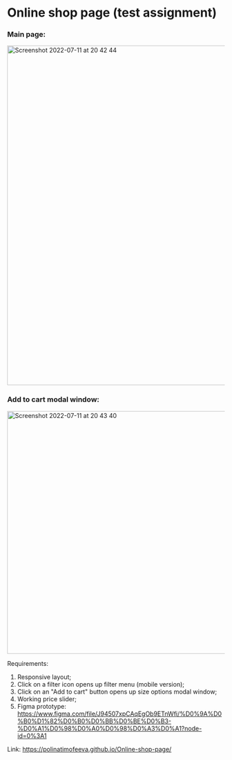 # Online shop page (test assignment)

### Main page:

<img width="785" alt="Screenshot 2022-07-11 at 20 42 44" src="https://user-images.githubusercontent.com/88159970/178325231-67e9c8a5-d0a6-48f2-b9fd-da1d013b0c13.png">

### Add to cart modal window:

<img width="561" alt="Screenshot 2022-07-11 at 20 43 40" src="https://user-images.githubusercontent.com/88159970/178325362-e4088168-3fa7-46d2-a8dd-b55315802dc8.png">

Requirements: 
1. Responsive layout;
2. Click on a filter icon opens up filter menu (mobile version);
3. Click on an "Add to cart" button opens up size options modal window;
4. Working price slider;
5. Figma prototype: https://www.figma.com/file/J94507xpCAqEgOb9ETnWfi/%D0%9A%D0%B0%D1%82%D0%B0%D0%BB%D0%BE%D0%B3-%D0%A1%D0%98%D0%A0%D0%98%D0%A3%D0%A1?node-id=0%3A1 

Link: https://polinatimofeeva.github.io/Online-shop-page/ 
